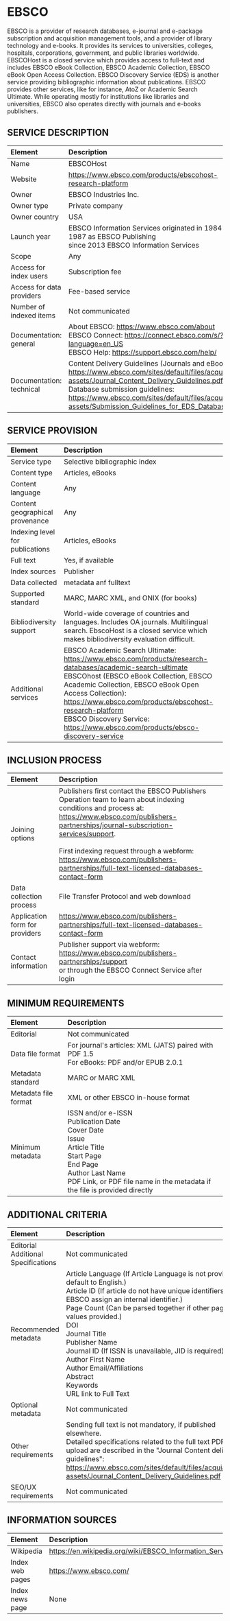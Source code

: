 # EBSCO

EBSCO is a provider of research databases, e-journal and e-package subscription and acquisition management tools, and a provider of library technology and e-books. It provides its services to universities, colleges, hospitals, corporations, government, and public libraries worldwide. EBSCOHost is a closed service which provides access to full-text and includes EBSCO eBook Collection, EBSCO Academic Collection, EBSCO eBook Open Access Collection. EBSCO Discovery Service (EDS) is another service providing bibliographic information about publications. EBSCO provides other services, like for instance, AtoZ or Academic Search Ultimate. While operating mostly for institutions like libraries and universities, EBSCO also operates directly with journals and e-books publishers.


## SERVICE DESCRIPTION

| Element | Description |
| :- | :- |
| Name | EBSCOHost |
| Website | https://www.ebsco.com/products/ebscohost-research-platform |
| Owner | EBSCO Industries Inc. |
| Owner type | Private company |
| Owner country | USA |
| Launch year | EBSCO Information Services originated in 1984<br>1987 as EBSCO Publishing<br>since 2013 EBSCO Information Services |
| Scope | Any |
| Access for index users | Subscription fee |
| Access for data providers | Fee-based service |
| Number of indexed items | Not communicated |
| Documentation: general | About EBSCO: https://www.ebsco.com/about  <br>EBSCO Connect: https://connect.ebsco.com/s/?language=en_US  <br>EBSCO Help: https://support.ebsco.com/help/   |
| Documentation: technical | Content Delivery Guidelines (Journals and eBooks): https://www.ebsco.com/sites/default/files/acquiadam-assets/Journal_Content_Delivery_Guidelines.pdf    <br>Database submission guidelines: <br>https://www.ebsco.com/sites/default/files/acquiadam-assets/Submission_Guidelines_for_EDS_Databases.pdf   |

## SERVICE PROVISION

| Element | Description |
| :- | :- |
| Service type | Selective bibliographic index |
| Content type | Articles, eBooks |
| Content language | Any |
| Content geographical provenance | Any |
| Indexing level for publications | Articles, eBooks |
| Full text | Yes, if available |
| Index sources | Publisher |
| Data collected | metadata anf fulltext |
| Supported standard | MARC, MARC XML, and ONIX (for books) |
| Bibliodiversity support | World-wide coverage of countries and languages. Includes OA journals. Multilingual search. EbscoHost is a closed service which makes bibliodiversity evaluation difficult. |
| Additional services | EBSCO Academic Search Ultimate: <br>https://www.ebsco.com/products/research-databases/academic-search-ultimate  <br>EBSCOhost (EBSCO eBook Collection, EBSCO Academic Collection, EBSCO eBook Open Access Collection): <br>https://www.ebsco.com/products/ebscohost-research-platform <br>EBSCO Discovery Service: <br>https://www.ebsco.com/products/ebsco-discovery-service  |

## INCLUSION PROCESS

| Element | Description |
| :- | :- |
| Joining options | Publishers first contact the EBSCO Publishers Operation team to learn about indexing conditions and process at: https://www.ebsco.com/publishers-partnerships/journal-subscription-services/support. <br><br>First indexing request through a webform: https://www.ebsco.com/publishers-partnerships/full-text-licensed-databases-contact-form    |
| Data collection process | File Transfer Protocol and web download |
| Application form for providers | https://www.ebsco.com/publishers-partnerships/full-text-licensed-databases-contact-form  |
| Contact information | Publisher support via webform: https://www.ebsco.com/publishers-partnerships/support  <br>or through the EBSCO Connect Service after login |

## MINIMUM REQUIREMENTS

| Element | Description |
| :- | :- |
| Editorial | Not communicated |
| Data file format | For journal's articles: XML (JATS) paired with PDF 1.5<br>For eBooks: PDF and/or EPUB 2.0.1 |
| Metadata standard | MARC or MARC XML |
| Metadata file format | XML or other EBSCO in-house format |
| Minimum metadata | ISSN and/or e-ISSN <br>Publication Date <br>Cover Date <br>Issue <br>Article Title  <br>Start Page <br>End Page <br>Author Last Name <br>PDF Link, or PDF file name in the metadata if the file is provided directly |

## ADDITIONAL CRITERIA

| Element | Description |
| :- | :- |
| Editorial Additional Specifications | Not communicated |
| Recommended metadata | Article Language (If Article Language is not provided, default to English.) <br>Article ID (If article do not have unique identifiers, EBSCO assign an internal identifier.) <br>Page Count (Can be parsed together if other page values provided.) <br>DOI<br>Journal Title<br>Publisher Name<br>Journal ID (If ISSN is unavailable, JID is required)<br>Author First Name<br>Author Email/Affiliations<br>Abstract<br>Keywords<br>URL link to Full Text |
| Optional metadata | Not communicated |
| Other requirements | Sending full text is not mandatory, if published elsewhere. <br>Detailed specifications related to the full text PDF upload are described in the "Journal Content delivery guidelines": <br>https://www.ebsco.com/sites/default/files/acquiadam-assets/Journal_Content_Delivery_Guidelines.pdf |
| SEO/UX requirements | Not communicated |

## INFORMATION SOURCES

| Element | Description |
| :- | :- |
| Wikipedia | https://en.wikipedia.org/wiki/EBSCO_Information_Services  |
| Index web pages | https://www.ebsco.com/ |
| Index news page | None |
